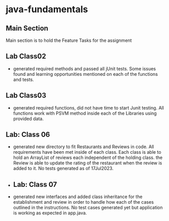 # java-fundamentals

## Main Section

Main section is to hold the Feature Tasks for the assignment 

## Lab Class02

- generated required methods and passed all jUnit tests. Some issues found and learning opportunities mentioned on each of the functions and tests. 

## Lab Class03 

- generated required functions, did not have time to start Junit testing. All functions work with PSVM method inside each of the Libraries using provided data. 

## Lab: Class 06

- generated new directory to fit Restaurants and Reviews in code. All requirements have been met inside of each class. Each class is able to hold an ArrayList of reviews each independent of the holding class. the Review is able to update the rating of the restaurant when the review is added to it. No tests generated as of 17Jul2023.

- ## Lab: Class 07
- generated new interfaces and added class inheritance for the establishment and review in order to handle how each of the cases outlined in the instructions. No test cases generated yet but application is working as expected in app.java. 
